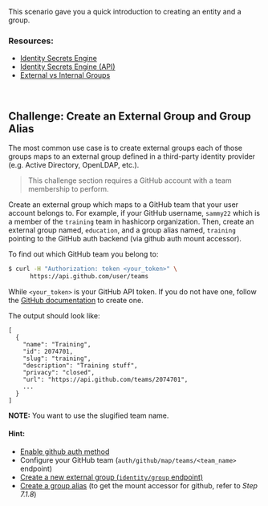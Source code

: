 This scenario gave you a quick introduction to creating an entity and a group.

### Resources:

- [Identity Secrets Engine](https://www.vaultproject.io/docs/secrets/identity/index.html)
- [Identity Secrets Engine (API)](https://www.vaultproject.io/api/secret/identity/index.html)
- [External vs Internal Groups](https://www.vaultproject.io/docs/secrets/identity/index.html#external-vs-internal-groups)

<br>

## Challenge: Create an External Group and Group Alias

The most common use case is to create external groups each of those groups maps to an external group defined in a third-party identity provider (e.g. Active Directory, OpenLDAP, etc.).

>This challenge section requires a GitHub account with a team membership to perform.

Create an external group which maps to a GitHub team that your user account belongs to.  For example, if your GitHub username, `sammy22` which is a member of the `training` team in hashicorp organization.  Then, create an external group named, `education`, and a group alias named, `training` pointing to the GitHub auth backend (via github auth mount accessor).


To find out which GitHub team you belong to:

```bash
$ curl -H "Authorization: token <your_token>" \
      https://api.github.com/user/teams
```

While `<your_token>` is your GitHub API token.  If you do not have one, follow the [GitHub documentation](https://help.github.com/articles/creating-a-personal-access-token-for-the-command-line/) to create one.

The output should look like:

    [
      {
        "name": "Training",
        "id": 2074701,
        "slug": "training",
        "description": "Training stuff",
        "privacy": "closed",
        "url": "https://api.github.com/teams/2074701",
        ...
      }
    ]

**NOTE:** You want to use the slugified team name.

#### Hint:

- [Enable github auth method](https://www.vaultproject.io/intro/getting-started/authentication.html#auth-methods)
- Configure your GitHub team (`auth/github/map/teams/<team_name>` endpoint)
- [Create a new external group (`identity/group` endpoint)](https://www.vaultproject.io/api/secret/identity/group.html)
- [Create a group alias](https://www.vaultproject.io/api/secret/identity/group-alias.html) (to get the mount accessor for github, refer to _Step 7.1.8_)
